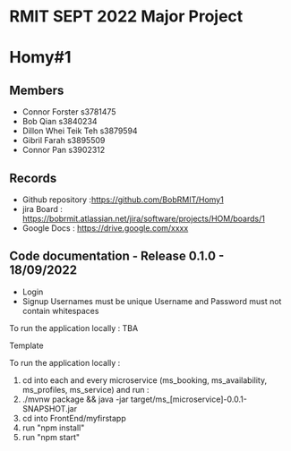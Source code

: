 # RMIT SEPT 2022 Major Project

# Homy#1

## Members
* Connor Forster 	s3781475
* Bob Qian 		s3840234
* Dillon Whei Teik Teh	s3879594
* Gibril Farah		s3895509
* Connor Pan		s3902312

## Records

* Github repository :https://github.com/BobRMIT/Homy1
* jira Board : https://bobrmit.atlassian.net/jira/software/projects/HOM/boards/1
* Google Docs : https://drive.google.com/xxxx

	
## Code documentation - Release 0.1.0 - 18/09/2022
* Login
* Signup
   	Usernames must be unique
	Username and Password must not contain whitespaces
  

To run the application locally : 
TBA

Template

To run the application locally : 
1) cd into each and every microservice (ms_booking, ms_availability, ms_profiles, ms_service) and run :
2) ./mvnw package && java -jar target/ms_[microservice]-0.0.1-SNAPSHOT.jar
3) cd into FrontEnd/myfirstapp
4) run "npm install"
5) run "npm start"






